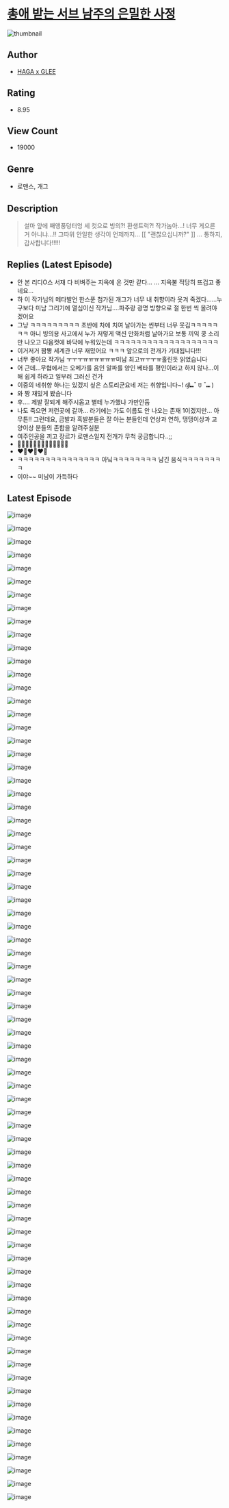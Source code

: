 # [총애 받는 서브 남주의 은밀한 사정](https://comic.naver.com/challenge/list?titleId=810588)
![thumbnail](https://image-comic.pstatic.net/user_contents_data/challenge_comic/2023/05/24/366977/upload_4122313395459679586_480x623.jpeg)

## Author
- [HAGA x GLEE](https://comic.naver.com/artistTitle?id=366977)

## Rating
- 8.95

## View Count
- 19000

## Genre
- 로맨스, 개그

## Description
> 설마 앞에 째앵풍덩터엉 세 컷으로 빙의?! 환생트럭?! 작가놈아...! 너무 게으른 거 아니냐...!! 그따위 안일한 생각이 언제까지... [[ "괜찮으십니까?" ]] ... 통하지, 감사합니다!!!!!

## Replies (Latest Episode)
- 안 본 리디O스 서재 다 비벼주는 지옥에 온 것만 같다... ... 지옥불 적당히 뜨겁고 좋네요...
- 하 이 작가님의 메타발언 한스푼 첨가된 개그가 너무 내 취향이라 웃겨 죽겠다......누구보다 미남 그리기에 열심이신 작가님....파주랑 광명 방향으로 절 한번 씩 올려야겠어요
- 그냥 ㅋㅋㅋㅋㅋㅋㅋㅋㅋ 초반에 차에 치여 날아가는 씬부터 너무 웃김ㅋㅋㅋㅋㅋㅋㅋ 아니 빙의용 사고에서 누가 저렇게 액션 만화처럼 날아가요 보통 끼익 쿵 소리만 나오고 다음컷에 바닥에 누워있는데 ㅋㅋㅋㅋㅋㅋㅋㅋㅋㅋㅋㅋㅋㅋㅋㅋㅋㅋㅋ
- 이거저거 짬뽕 세계관 너무 재밌어요 ㅋㅋㅋ 앞으로의 전개가 기대됩니다!!!
- 너무 좋아요 작가님 ㅜㅜㅜㅠㅠㅠㅠㅠㅠ미남 최고ㅠㅜㅜㅠ홀린듯 읽었습니다
- 어 근데...무협에서는 오메가를 음인 알파를 양인 베타를 평인이라고 하지 않나...이해 쉽게 하라고 일부러 그러신 건가
- 이중의 네취향 하나는 있겠지 싶은 스토리군요네 저는 취향입니다~! ദ്ദി⑉¯ ꇴ ¯⑉ )
- 와 짱 재밌게 봤습니다
- 후.... 제발 잘되게 해주시옵고 별테 누가했냐 가만안둠
- 나도 죽으면 저런곳에 갈까... 라기에는 가도 이름도 안 나오는 존재 1이겠지만... 아무튼!! 그런데요, 금발과 흑발분들은 잘 아는 분들인데 연상과 연하, 댕댕이상과 고양이상 분들의 존함을 알려주실분
- 여주인공을 끼고 장르가 로맨스일지 전개가 무척 궁금합니다..;;
- 👍🏻👍🏻👍🏻👍🏻🌟🌟🌟🌟🌟
- ❤️‍🔥❤️‍🔥❤️‍🔥
- ㅋㅋㅋㅋㅋㅋㅋㅋㅋㅋㅋㅋㅋㅋㅋ 아닠ㅋㅋㅋㅋㅋㅋㅋㅋ 남긴 음식ㅋㅋㅋㅋㅋㅋㅋㅋ
- 이야~~ 미남이 가득하다

## Latest Episode
![image](https://image-comic.pstatic.net/user_contents_data/challenge_comic/2023/05/24/366977/upload_3559029216326542388.jpeg)

![image](https://image-comic.pstatic.net/user_contents_data/challenge_comic/2023/05/24/366977/upload_3618418422808012083.jpeg)

![image](https://image-comic.pstatic.net/user_contents_data/challenge_comic/2023/05/24/366977/upload_4121976068711474225.jpeg)

![image](https://image-comic.pstatic.net/user_contents_data/challenge_comic/2023/05/24/366977/upload_7089573139116667696.jpeg)

![image](https://image-comic.pstatic.net/user_contents_data/challenge_comic/2023/05/24/366977/upload_3774352072408969520.jpeg)

![image](https://image-comic.pstatic.net/user_contents_data/challenge_comic/2023/05/24/366977/upload_3486455959925252450.jpeg)

![image](https://image-comic.pstatic.net/user_contents_data/challenge_comic/2023/05/24/366977/upload_7161064677940027703.jpeg)

![image](https://image-comic.pstatic.net/user_contents_data/challenge_comic/2023/05/24/366977/upload_7017228563853424183.jpeg)

![image](https://image-comic.pstatic.net/user_contents_data/challenge_comic/2023/05/24/366977/upload_7364854558157517925.jpeg)

![image](https://image-comic.pstatic.net/user_contents_data/challenge_comic/2023/05/24/366977/upload_7161345977628506417.jpeg)

![image](https://image-comic.pstatic.net/user_contents_data/challenge_comic/2023/05/24/366977/upload_3978706177430217266.jpeg)

![image](https://image-comic.pstatic.net/user_contents_data/challenge_comic/2023/05/24/366977/upload_7077800875034764597.jpeg)

![image](https://image-comic.pstatic.net/user_contents_data/challenge_comic/2023/05/24/366977/upload_7089850211771953200.jpeg)

![image](https://image-comic.pstatic.net/user_contents_data/challenge_comic/2023/05/24/366977/upload_7004846074472063280.jpeg)

![image](https://image-comic.pstatic.net/user_contents_data/challenge_comic/2023/05/24/366977/upload_7293357741708567398.jpeg)

![image](https://image-comic.pstatic.net/user_contents_data/challenge_comic/2023/05/24/366977/upload_4134698316715078964.jpeg)

![image](https://image-comic.pstatic.net/user_contents_data/challenge_comic/2023/05/24/366977/upload_7234015088354867253.jpeg)

![image](https://image-comic.pstatic.net/user_contents_data/challenge_comic/2023/05/24/366977/upload_3977630889451807585.jpeg)

![image](https://image-comic.pstatic.net/user_contents_data/challenge_comic/2023/05/24/366977/upload_3991936635975905589.jpeg)

![image](https://image-comic.pstatic.net/user_contents_data/challenge_comic/2023/05/24/366977/upload_7089563441067024697.jpeg)

![image](https://image-comic.pstatic.net/user_contents_data/challenge_comic/2023/05/24/366977/upload_3833234222137697890.jpeg)

![image](https://image-comic.pstatic.net/user_contents_data/challenge_comic/2023/05/24/366977/upload_4062865215483557424.jpeg)

![image](https://image-comic.pstatic.net/user_contents_data/challenge_comic/2023/05/24/366977/upload_3544444173847519544.jpeg)

![image](https://image-comic.pstatic.net/user_contents_data/challenge_comic/2023/05/24/366977/upload_4063203650320086584.jpeg)

![image](https://image-comic.pstatic.net/user_contents_data/challenge_comic/2023/05/24/366977/upload_3688838861198484276.jpeg)

![image](https://image-comic.pstatic.net/user_contents_data/challenge_comic/2023/05/24/366977/upload_3545234923766036070.jpeg)

![image](https://image-comic.pstatic.net/user_contents_data/challenge_comic/2023/05/24/366977/upload_7003207613923472737.jpeg)

![image](https://image-comic.pstatic.net/user_contents_data/challenge_comic/2023/05/24/366977/upload_3546927995612641077.jpeg)

![image](https://image-comic.pstatic.net/user_contents_data/challenge_comic/2023/05/24/366977/upload_7005739965262422833.jpeg)

![image](https://image-comic.pstatic.net/user_contents_data/challenge_comic/2023/05/24/366977/upload_3487018871925597235.jpeg)

![image](https://image-comic.pstatic.net/user_contents_data/challenge_comic/2023/05/24/366977/upload_7365184609194631735.jpeg)

![image](https://image-comic.pstatic.net/user_contents_data/challenge_comic/2023/05/24/366977/upload_3703709544685252661.jpeg)

![image](https://image-comic.pstatic.net/user_contents_data/challenge_comic/2023/05/24/366977/upload_3990578730525407543.jpeg)

![image](https://image-comic.pstatic.net/user_contents_data/challenge_comic/2023/05/24/366977/upload_7077797348027479653.jpeg)

![image](https://image-comic.pstatic.net/user_contents_data/challenge_comic/2023/05/24/366977/upload_3689917279483670630.jpeg)

![image](https://image-comic.pstatic.net/user_contents_data/challenge_comic/2023/05/24/366977/upload_3688560666838513252.jpeg)

![image](https://image-comic.pstatic.net/user_contents_data/challenge_comic/2023/05/24/366977/upload_3977298811100410674.jpeg)

![image](https://image-comic.pstatic.net/user_contents_data/challenge_comic/2023/05/24/366977/upload_7003150623263712817.jpeg)

![image](https://image-comic.pstatic.net/user_contents_data/challenge_comic/2023/05/24/366977/upload_3618473191459087668.jpeg)

![image](https://image-comic.pstatic.net/user_contents_data/challenge_comic/2023/05/24/366977/upload_7005127339783840824.jpeg)

![image](https://image-comic.pstatic.net/user_contents_data/challenge_comic/2023/05/24/366977/upload_3905293108994192229.jpeg)

![image](https://image-comic.pstatic.net/user_contents_data/challenge_comic/2023/05/24/366977/upload_4062640713265329717.jpeg)

![image](https://image-comic.pstatic.net/user_contents_data/challenge_comic/2023/05/24/366977/upload_7221294610699793253.jpeg)

![image](https://image-comic.pstatic.net/user_contents_data/challenge_comic/2023/05/24/366977/upload_3546974166410408806.jpeg)

![image](https://image-comic.pstatic.net/user_contents_data/challenge_comic/2023/05/24/366977/upload_7364853657100236132.jpeg)

![image](https://image-comic.pstatic.net/user_contents_data/challenge_comic/2023/05/24/366977/upload_4121129440479949365.jpeg)

![image](https://image-comic.pstatic.net/user_contents_data/challenge_comic/2023/05/24/366977/upload_7089003596304364389.jpeg)

![image](https://image-comic.pstatic.net/user_contents_data/challenge_comic/2023/05/24/366977/upload_4134979992732853349.jpeg)

![image](https://image-comic.pstatic.net/user_contents_data/challenge_comic/2023/05/24/366977/upload_4049070558001770594.jpeg)

![image](https://image-comic.pstatic.net/user_contents_data/challenge_comic/2023/05/24/366977/upload_7293127934397146211.jpeg)

![image](https://image-comic.pstatic.net/user_contents_data/challenge_comic/2023/05/24/366977/upload_3763098776184699238.jpeg)

![image](https://image-comic.pstatic.net/user_contents_data/challenge_comic/2023/05/24/366977/upload_7004898666245875252.jpeg)

![image](https://image-comic.pstatic.net/user_contents_data/challenge_comic/2023/05/24/366977/upload_3486457240580547425.jpeg)

![image](https://image-comic.pstatic.net/user_contents_data/challenge_comic/2023/05/24/366977/upload_7305464441992263729.jpeg)

![image](https://image-comic.pstatic.net/user_contents_data/challenge_comic/2023/05/24/366977/upload_7305792113586758449.jpeg)

![image](https://image-comic.pstatic.net/user_contents_data/challenge_comic/2023/05/24/366977/upload_3990814038915559472.jpeg)

![image](https://image-comic.pstatic.net/user_contents_data/challenge_comic/2023/05/24/366977/upload_3834033567087737142.jpeg)

![image](https://image-comic.pstatic.net/user_contents_data/challenge_comic/2023/05/24/366977/upload_3689119039142520162.jpeg)

![image](https://image-comic.pstatic.net/user_contents_data/challenge_comic/2023/05/24/366977/upload_3559027214869084001.jpeg)

![image](https://image-comic.pstatic.net/user_contents_data/challenge_comic/2023/05/24/366977/upload_3486403372309309029.jpeg)

![image](https://image-comic.pstatic.net/user_contents_data/challenge_comic/2023/05/24/366977/upload_7233688323686164067.jpeg)

![image](https://image-comic.pstatic.net/user_contents_data/challenge_comic/2023/05/24/366977/upload_3919593365761963109.jpeg)

![image](https://image-comic.pstatic.net/user_contents_data/challenge_comic/2023/05/24/366977/upload_3688503277398418488.jpeg)

![image](https://image-comic.pstatic.net/user_contents_data/challenge_comic/2023/05/24/366977/upload_7377519819777061176.jpeg)

![image](https://image-comic.pstatic.net/user_contents_data/challenge_comic/2023/05/24/366977/upload_7305460026685416240.jpeg)

![image](https://image-comic.pstatic.net/user_contents_data/challenge_comic/2023/05/24/366977/upload_7149576804409685303.jpeg)

![image](https://image-comic.pstatic.net/user_contents_data/challenge_comic/2023/05/24/366977/upload_7233456330172084789.jpeg)

![image](https://image-comic.pstatic.net/user_contents_data/challenge_comic/2023/05/24/366977/upload_3558743322546878263.jpeg)

![image](https://image-comic.pstatic.net/user_contents_data/challenge_comic/2023/05/24/366977/upload_3486686822957134128.jpeg)

![image](https://image-comic.pstatic.net/user_contents_data/challenge_comic/2023/05/24/366977/upload_3846697746261422131.jpeg)

![image](https://image-comic.pstatic.net/user_contents_data/challenge_comic/2023/05/24/366977/upload_7162521328949683041.jpeg)

![image](https://image-comic.pstatic.net/user_contents_data/challenge_comic/2023/05/24/366977/upload_3761130457902966323.jpeg)

![image](https://image-comic.pstatic.net/user_contents_data/challenge_comic/2023/05/24/366977/upload_7004844984255472179.jpeg)

![image](https://image-comic.pstatic.net/user_contents_data/challenge_comic/2023/05/24/366977/upload_3762307127880267832.jpeg)

![image](https://image-comic.pstatic.net/user_contents_data/challenge_comic/2023/05/24/366977/upload_4123386536813408817.jpeg)
